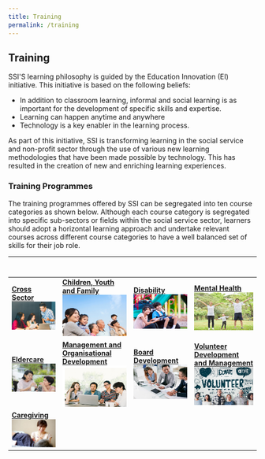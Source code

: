 ```yaml
---
title: Training
permalink: /training
---
```


## Training
SSI'S learning philosophy is guided by the Education Innovation (EI) initiative. This initiative is based on the following beliefs:
- In addition to classroom learning, informal and social learning is as important for the development of specific skills and expertise.
- Learning can happen anytime and anywhere
- Technology is a key enabler in the learning process.

As part of this initiative, SSI is transforming learning in the social service and non-profit sector through the use of various new learning methodologies that have been made possible by technology. This has resulted in the creation of new and enriching learning experiences.

### Training Programmes
The training programmes offered by SSI can be segregated into ten course categories as shown below. Although each course category is segregated into specific sub-sectors or fields within the social service sector, learners should adopt a horizontal learning approach and undertake relevant courses across different course categories to have a well balanced set of skills for their job role. 

|&nbsp; &nbsp; &nbsp; &nbsp; &nbsp; &nbsp; &nbsp; &nbsp; &nbsp; &nbsp; &nbsp; &nbsp; &nbsp; &nbsp; |  |  |  |
|--|--|--|--|
|**[Cross Sector](/training/cross-sector)** <br> [![Cross Sector](/images/training/mainpage/cross-sector.png)](/training/cross-sector)   |**[Children, Youth and Family](/training/children-youth-family)**[![Children, Youth and Family](/images/training/mainpage/children-youth-family.png)](/training/children-youth-family)   |**[Disability](/training/disability)**[![Disability](/images/training/mainpage/disability.png)](/training/disability)   |   **[Mental Health](/training/mental-health)**<br> [![Mental Health](/images/training/mainpage/mental-health.png)](/training/mental-health) |
|**[Eldercare](/training/eldercare)**[![Eldercare](/images/training/mainpage/eldercare.png)](/training/eldercare)   |**[Management and Organisational Development](/training/management-organisational-development)**[![Management and Organisational Development](/images/training/mainpage/management-organizational-dev.png)](/training/management-organisational-development)   |**[Board Development](/training/board-members-programmes)**[![Board Development](/images/training/mainpage/board-dev.png)](/training/board-members-programmes)   |   **[Volunteer Development and Management](/training/volunteer-development-management)**[![Volunteer Development and Management](/images/training/mainpage/volunteer-dev-management.png)](/training/volunteer-development-management)   | 
|**[Caregiving](/training/caregiving)** <br> [![Caregiving](/images/training/mainpage/caregiving.png)](/training/caregiving) |
